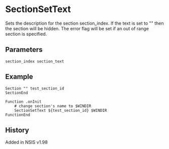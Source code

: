 # SectionSetText

Sets the description for the section section_index. If the text is set to "" then the section will be hidden. The error flag will be set if an out of range section is specified.

## Parameters

    section_index section_text

## Example

    Section "" test_section_id
    SectionEnd

    Function .onInit
        # change section's name to $WINDIR
        SectionSetText ${test_section_id} $WINDIR
    FunctionEnd

## History

Added in NSIS v1.98
